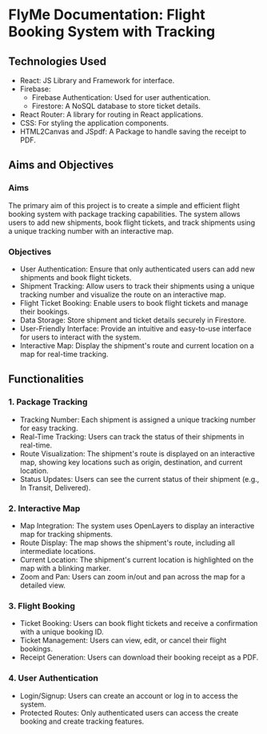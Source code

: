# FlyMe Documentation: Flight Booking System with Tracking

## Technologies Used
* React: JS Library and Framework for interface.
* Firebase: 
    * Firebase Authentication: Used for user authentication.
    * Firestore: A NoSQL database to store ticket details.
* React Router: A library for routing in React applications.
* CSS: For styling the application components.
* HTML2Canvas and JSpdf: A Package to handle saving the receipt to PDF.

## Aims and Objectives

### Aims
The primary aim of this project is to create a simple and efficient flight booking system with package tracking capabilities. The system allows users to add new shipments, book flight tickets, and track shipments using a unique tracking number with an interactive map.

### Objectives
* User Authentication: Ensure that only authenticated users can add new shipments and book flight tickets.
* Shipment Tracking: Allow users to track their shipments using a unique tracking number and visualize the route on an interactive map.
* Flight Ticket Booking: Enable users to book flight tickets and manage their bookings.
* Data Storage: Store shipment and ticket details securely in Firestore.
* User-Friendly Interface: Provide an intuitive and easy-to-use interface for users to interact with the system.
* Interactive Map: Display the shipment's route and current location on a map for real-time tracking.

## Functionalities
### 1. Package Tracking
* Tracking Number: Each shipment is assigned a unique tracking number for easy tracking.
* Real-Time Tracking: Users can track the status of their shipments in real-time.
* Route Visualization: The shipment's route is displayed on an interactive map, showing key locations such as origin, destination, and current location.
* Status Updates: Users can see the current status of their shipment (e.g., In Transit, Delivered).

### 2. Interactive Map
* Map Integration: The system uses OpenLayers to display an interactive map for tracking shipments.
* Route Display: The map shows the shipment's route, including all intermediate locations.
* Current Location: The shipment's current location is highlighted on the map with a blinking marker.
* Zoom and Pan: Users can zoom in/out and pan across the map for a detailed view.

### 3. Flight Booking
* Ticket Booking: Users can book flight tickets and receive a confirmation with a unique booking ID.
* Ticket Management: Users can view, edit, or cancel their flight bookings.
* Receipt Generation: Users can download their booking receipt as a PDF.

### 4. User Authentication
* Login/Signup: Users can create an account or log in to access the system.
* Protected Routes: Only authenticated users can access the create booking and create tracking features.
